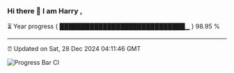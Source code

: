 ### Hi there 👋 I am Harry , 

⏳ Year progress { █████████████████████████████▁ } 98.95 %

---

⏰ Updated on Sat, 28 Dec 2024 04:11:46 GMT

![Progress Bar CI](https://github.com/duykhang68/duykhang68/workflows/Progress%20Bar%20CI/badge.svg)
